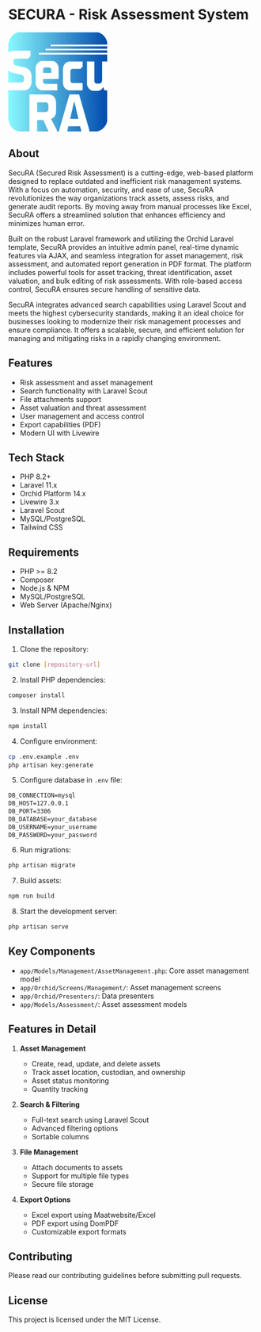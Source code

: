 # SECURA - Risk Assessment System

<img src="public/default-logo.png" alt="Alt Text" width="200" height="200">

## About
SecuRA (Secured Risk Assessment) is a cutting-edge, web-based platform designed to replace outdated and inefficient risk management systems. With a focus on automation, security, and ease of use, SecuRA revolutionizes the way organizations track assets, assess risks, and generate audit reports. By moving away from manual processes like Excel, SecuRA offers a streamlined solution that enhances efficiency and minimizes human error.

Built on the robust Laravel framework and utilizing the Orchid Laravel template, SecuRA provides an intuitive admin panel, real-time dynamic features via AJAX, and seamless integration for asset management, risk assessment, and automated report generation in PDF format. The platform includes powerful tools for asset tracking, threat identification, asset valuation, and bulk editing of risk assessments. With role-based access control, SecuRA ensures secure handling of sensitive data.

SecuRA integrates advanced search capabilities using Laravel Scout and meets the highest cybersecurity standards, making it an ideal choice for businesses looking to modernize their risk management processes and ensure compliance. It offers a scalable, secure, and efficient solution for managing and mitigating risks in a rapidly changing environment.

## Features
- Risk assessment and asset management
- Search functionality with Laravel Scout
- File attachments support
- Asset valuation and threat assessment
- User management and access control
- Export capabilities (PDF)
- Modern UI with Livewire

## Tech Stack
- PHP 8.2+
- Laravel 11.x
- Orchid Platform 14.x
- Livewire 3.x
- Laravel Scout
- MySQL/PostgreSQL
- Tailwind CSS

## Requirements
- PHP >= 8.2
- Composer
- Node.js & NPM
- MySQL/PostgreSQL
- Web Server (Apache/Nginx)

## Installation
1. Clone the repository:
```bash
git clone [repository-url]
```

2. Install PHP dependencies:
```bash
composer install
```

3. Install NPM dependencies:
```bash
npm install
```

4. Configure environment:
```bash
cp .env.example .env
php artisan key:generate
```

5. Configure database in `.env` file:
```env
DB_CONNECTION=mysql
DB_HOST=127.0.0.1
DB_PORT=3306
DB_DATABASE=your_database
DB_USERNAME=your_username
DB_PASSWORD=your_password
```

6. Run migrations:
```bash
php artisan migrate
```

7. Build assets:
```bash
npm run build
```

8. Start the development server:
```bash
php artisan serve
```

## Key Components
- `app/Models/Management/AssetManagement.php`: Core asset management model
- `app/Orchid/Screens/Management/`: Asset management screens
- `app/Orchid/Presenters/`: Data presenters
- `app/Models/Assessment/`: Asset assessment models

## Features in Detail
1. **Asset Management**
   - Create, read, update, and delete assets
   - Track asset location, custodian, and ownership
   - Asset status monitoring
   - Quantity tracking

2. **Search & Filtering**
   - Full-text search using Laravel Scout
   - Advanced filtering options
   - Sortable columns

3. **File Management**
   - Attach documents to assets
   - Support for multiple file types
   - Secure file storage

4. **Export Options**
   - Excel export using Maatwebsite/Excel
   - PDF export using DomPDF
   - Customizable export formats

## Contributing
Please read our contributing guidelines before submitting pull requests.

## License
This project is licensed under the MIT License.
